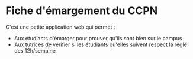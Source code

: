 # Fiche d'émargement du CCPN

C'est une petite application web qui permet :

- Aux étudiants d'émarger pour prouver qu'ils sont bien sur le campus
- Aux tutrices de vérifier si les étudiants qu'elles suivent respect la règle des 12h/semaine

